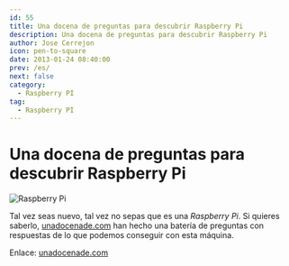 ```yaml
---
id: 55
title: Una docena de preguntas para descubrir Raspberry Pi
description: Una docena de preguntas para descubrir Raspberry Pi
author: Jose Cerrejon
icon: pen-to-square
date: 2013-01-24 08:40:00
prev: /es/
next: false
category:
  - Raspberry PI
tag:
  - Raspberry PI
---
```


# Una docena de preguntas para descubrir Raspberry Pi

![Raspberry Pi](/images/01_RaspberryPi.jpg)

Tal vez seas nuevo, tal vez no sepas que es una *Raspberry Pi*. Si quieres saberlo, [unadocenade.com](http://unadocenade.com) han hecho una batería de preguntas con respuestas de lo que podemos conseguir con esta máquina.

Enlace: [unadocenade.com](http://unadocenade.com/una-docena-de-preguntas-para-descubrir-raspberry-pi/)
